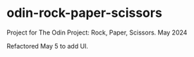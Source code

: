 # odin-rock-paper-scissors

Project for The Odin Project: Rock, Paper, Scissors. May 2024

Refactored May 5 to add UI.